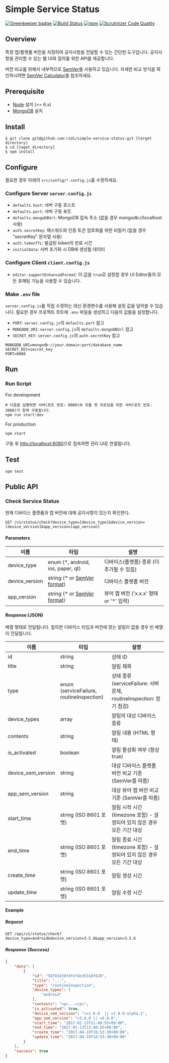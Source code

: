 # Simple Service Status

[![Greenkeeper badge](https://badges.greenkeeper.io/ridi/simple-service-status.svg)](https://greenkeeper.io/)
[![Build Status](https://travis-ci.org/ridi/simple-service-status.svg?branch=master)](https://travis-ci.org/ridi/simple-service-status)
[![npm](https://img.shields.io/npm/v/simple-service-status.svg)](https://www.npmjs.com/package/simple-service-status)
[![Scrutinizer Code Quality](https://scrutinizer-ci.com/g/ridi/simple-service-status/badges/quality-score.png?b=master)](https://scrutinizer-ci.com/g/ridi/simple-service-status/?branch=master)

## Overview

특정 앱/플랫폼 버전을 지정하여 공지사항을 전달할 수 있는 간단한 도구입니다.
공지사항을 관리할 수 있는 웹 UI와 질의를 위한 API를 제공합니다.

버전 비교를 위해서 내부적으로 [SemVer](http://semver.org/)를 사용하고 있습니다.
자세한 비교 방식을 확인하시려면 [SemVer Calculator](https://semver.npmjs.com/)를 참조하세요.

## Prerequisite

- [Node](https://nodejs.org/ko/) 설치 (>= 6.x)
- [MongoDB](https://www.mongodb.com/) 설치

## Install

```
$ git clone git@github.com:ridi/simple-service-status.git [target directory]
$ cd [taget directory]
$ npm install
```

## Configure

필요한 경우 아래의 `src/config/*.config.js`를 수정하세요.

### Configure Server `server.config.js`

- `defaults.host`: 서버 구동 호스트
- `defaults.port`: 서버 구동 포트
- `defaults.mongoDBUrl`: MongoDB 접속 주소 (없을 경우 mongodb://localhost 사용)
- `auth.secretKey`: 패스워드와 인증 토큰 암호화를 위한 비밀키 (없을 경우 "secretKey" 문자열 사용)
- `auth.tokenTTL`: 발급된 token의 만료 시간
- `initialData`: 서버 초기화 시 DB에 생성될 데이터

### Configure Client `client.config.js`

- `editor.supportEnhancedFormat`: 이 값을 `true`로 설정할 경우 UI Editor들의 모든 포매팅 기능을 사용할 수 있습니다.

### Make `.env` file

`server.config.js`를 직접 수정하는 대신 환경변수를 사용해 설정 값을 덮어쓸 수 있습니다.
필요한 경우 프로젝트 루트에 `.env` 파일을 생성하고 다음의 값들을 설정합니다.

- `PORT`: `server.config.js`의 `defaults.port` 참고
- `MONGODB_URI`: `server.config.js`의 `defaults.mongoDBUrl` 참고
- `SECRET_KEY`: `server.config.js`의 `auth.secretKey` 참고

```
MONGODB_URI=mongodb://your.domain:port/database_name
SECRET_KEY=secret_key
PORT=8080
```

## Run

### Run Script

For development
```
# 다음을 실행하면 서버(포트 번호: 8080)와 모듈 핫 리로딩을 위한 서버(포트 번호: 3000)가 함께 구동됩니다.
npm run start:dev
```

For production
```
npm start
```

구동 후 [http://localhost:8080](http://localhost:8080)으로 접속하면 관리 UI로 연결됩니다.

## Test

```
npm test
```

## Public API
### Check Service Status

현재 디바이스 플랫폼과 앱 버전에 대해 공지사항이 있는지 확인한다.

```
GET /v1/status/check?device_type=[device_type]&device_version=[device_version]&app_version=[app_version]
```

#### Parameters

| 이름           | 타입                                              | 설명                                      |
| -------------- | ------------------------------------------------- | ----------------------------------------- |
| device_type    | enum (*, android, ios, paper, qt)                 | 디바이스(플랫폼) 종류 (더 추가될 수 있음) |
| device_version | string (* or [SemVer format](http://semver.org/)) | 디바이스 플랫폼 버전                      |
| app_version    | string (* or [SemVer format](http://semver.org/)) | 뷰어 앱 버전 ('x.x.x' 형태 or '*' 입력)   |

#### Response (JSON)

배열 형태로 전달됩니다. 질의한 디바이스 타입과 버전에 맞는 알림이 없을 경우 빈 배열이 전달됩니다.

| 이름               | 타입                                     | 설명                                                                    |
| ------------------ | ---------------------------------------- | ----------------------------------------------------------------------- |
| id                 | string                                   | 상태 ID                                                                 |
| title              | string                                   | 알림 제목                                                               |
| type               | enum (serviceFailure, routineInspection) | 상태 종류 (serviceFailure: 서버 문제, routineInspection: 정기 점검)     |
| device_types       | array                                    | 알림의 대상 디바이스 종류                                               |
| contents           | string                                   | 알림 내용 (HTML 형태)                                                   |
| is_activated       | boolean                                  | 알림 활성화 여부 (항상 true)                                            |
| device_sem_version | string                                   | 대상 디바이스 플랫폼 버전 비교 기준 (SemVer를 따름)                     |
| app_sem_version    | string                                   | 대상 뷰어 앱 버전 비교 기준 (SemVer를 따름)                             |
| start_time         | string (ISO 8601 포맷)                   | 알림 시작 시간 (timezone 포함) - 설정되어 있지 않은 경우 모든 기간 대상 |
| end_time           | string (ISO 8601 포맷)                   | 알림 종료 시간 (timezone 포함) - 설정되어 있지 않은 경우 모든 기간 대상 |
| create_time        | string (ISO 8601 포맷)                   | 알림 생성 시간                                                          |
| update_time        | string (ISO 8601 포맷)                   | 알림 수정 시간                                                          |

#### Example

##### Request
```
GET /api/v1/status/check?device_type=android&device_version=3.5.6&app_version=3.5.6
```

##### Response (Success)
```json
{
    "data": [
        {
            "id": "58783e50fdfef4e35318f620",
            "title": "...",
            "type": "routineInspection",
            "device_types": [
                "android"
            ],
            "contents": "<p>...</p>",
            "is_activated": true,
            "device_sem_version": ">=1.0.0  || =7.0.0-alpha.1",
            "app_sem_version": "<3.0.0 || =6.0.0",
            "start_time": "2017-01-13T11:40:55+09:00",
            "end_time": "2017-01-13T13:40:55+09:00",
            "create_time": "2017-04-19T16:53:30+09:00",
            "update_time": "2017-04-19T16:53:30+09:00"
        }
    ],
    "success": true
}
```
